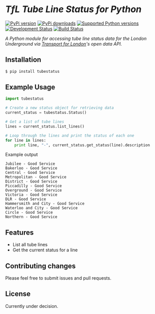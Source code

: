 # _TfL Tube Line Status for Python_
[![PyPi version](https://pypip.in/version/tubestatus/badge.svg)](https://pypi.python.org/pypi/tubestatus/)
[![PyPi downloads](https://pypip.in/download/tubestatus/badge.svg)](https://pypi.python.org/pypi/tubestatus/)
[![Supported Python versions](https://pypip.in/py_versions/tubestatus/badge.svg)](https://pypi.python.org/pypi/tubestatus/)
[![Development Status](https://pypip.in/status/tubestatus/badge.svg)](https://pypi.python.org/pypi/tubestatus/)
[![Build Status](https://travis-ci.org/jacobtomlinson/tube-status.svg?branch=master)](https://travis-ci.org/jacobtomlinson/tube-status)


_A Python module for accessing tube line status data for the London Underground via [Transport for London](https://www.tfl.gov.uk/info-for/open-data-users/our-feeds?intcmp=3671#on-this-page-1)'s open data API._

## Installation

```Bash
$ pip install tubestatus
```

## Example Usage

```Python
import tubestatus

# Create a new status object for retrieving data
current_status = tubestatus.Status()

# Get a list of tube lines
lines = current_status.list_lines()

# Loop through the lines and print the status of each one
for line in lines:
    print line, "-", current_status.get_status(line).description

```

Example output
```
Jubilee - Good Service
Bakerloo - Good Service
Central - Good Service
Metropolitan - Good Service
District - Good Service
Piccadilly - Good Service
Overground - Good Service
Victoria - Good Service
DLR - Good Service
Hammersmith and City - Good Service
Waterloo and City - Good Service
Circle - Good Service
Northern - Good Service

```

## Features
 * List all tube lines
 * Get the current status for a line

## Contributing changes

Please feel free to submit issues and pull requests.

## License

Currently under decision.
